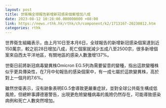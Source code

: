 ```yaml
---
layout: post
title: 世衛稱全球報告新增新冠感染個案增加八成
date: 2023-08-12 10:28:00.000000000 +08:00
link: https://news.rthk.hk/rthk/ch/component/k2/1713167-20230812.htm
categories: rthk
---
```


世界衛生組織表示，由上月10日至本月6日，全球報告的新增新冠感染個案達到近150萬宗，較之前28日增加八成，死亡個案就減少五成八至2500宗，很多新增個案來自西太平洋地區，有關地區的感染人數激增137%。

世衛日前將新冠病毒變異株Omicron EG.5列為需要留意的變種，指出這款變種株似乎更具傳染性，在7月中旬報告的感染個案中，有一成七屬於這款變異株，高於對上一個月的7.6%。

雖然世衛表示，沒有跡象表明EG.5會導致更嚴重症狀，並對全球公共衛生構成低風險，但總幹事譚德塞警告，出現更危險變種病毒的風險仍然存在，可能導致感染病例和死亡人數突然增加。
